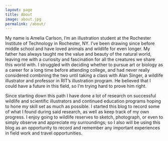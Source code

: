 ```yaml
---
layout: page
title: About
image: about.jpg
permalink: /about/
---
```


My name is Amelia Carlson, I’m an illustration student at the Rochester Institute of Technology in Rochester, NY. I’ve been drawing since before middle school and have loved animals and wildlife for even longer. My father has always taught me the value and beauty of the natural world, leaving me with a curiosity and fascination for all the creatures we share this world with. I struggled with deciding whether to pursue art or biology as a career for a long time before attending college, and had never really considered combining the two until taking a class with Alan Singer, a wildlife illustrator and professor in RIT’s illustration program. He believed that I could have a future in this field, so I’m trying hard to prove him right.

Since starting down this path I have done a lot of research on successful wildlife and scientific illustrators and continued education programs hoping to hone my skill set as much as possible. I started this blog to record some of what I found during said research, as well as keep track of my own progress. I enjoy going to wildlife reserves to sketch, photograph, or even to simply observe and appreciate my surroundings; so I also will be using this blog as an opportunity to record and remember any important experiences in field work and travel opportunities. 